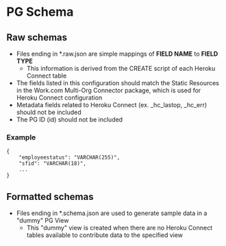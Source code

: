 # PG Schema
## Raw schemas
- Files ending in *.raw.json are simple mappings of **FIELD NAME** to **FIELD TYPE**
  - This information is derived from the CREATE script of each Heroku Connect table
- The fields listed in this configuration should match the Static Resources in the Work.com Multi-Org Connector package, which is used for Heroku Connect configuration
- Metadata fields related to Heroku Connect (ex. _hc_lastop, _hc_err) should not be included
- The PG ID (id) should not be included

### Example
```
{
    "employeestatus": "VARCHAR(255)",
    "sfid": "VARCHAR(18)",
    ...
}
```


## Formatted schemas
- Files ending in *.schema.json are used to generate sample data in a "dummy" PG View
  - This "dummy" view is created when there are no Heroku Connect tables available to contribute data to the specified view